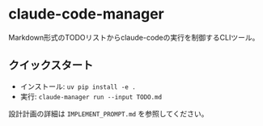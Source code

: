 # claude-code-manager

Markdown形式のTODOリストからclaude-codeの実行を制御するCLIツール。

## クイックスタート

- インストール: `uv pip install -e .`
- 実行: `claude-manager run --input TODO.md`

設計計画の詳細は `IMPLEMENT_PROMPT.md` を参照してください。